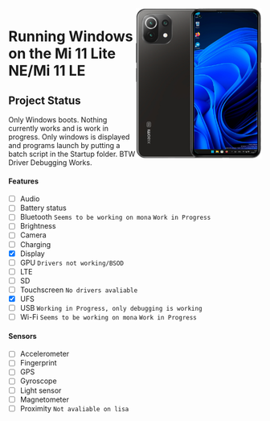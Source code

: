 <img align="right" src="https://github.com/ETCHDEV/Port-Windows-11-Xiaomi-11-Lite-NE/blob/main/lisa.png" width="250" alt="Windows 11 Running On a Mi 11 Lite NE">


# Running Windows on the Mi 11 Lite NE/Mi 11 LE

## Project Status

Only Windows boots. Nothing currently works and is work in progress. Only windows is displayed and programs launch by putting a batch script in the Startup folder. BTW Driver Debugging Works. 

#### Features

- [ ] Audio
- [ ] Battery status
- [ ] Bluetooth `Seems to be working on mona` `Work in Progress`
- [ ] Brightness
- [ ] Camera
- [ ] Charging
- [x] Display
- [ ] GPU `Drivers not working/BSOD`
- [ ] LTE
- [ ] SD
- [ ] Touchscreen `No drivers avaliable`
- [x] UFS
- [ ] USB `Working in Progress, only debugging is working`
- [ ] Wi-Fi `Seems to be working on mona` `Work in Progress` 

#### Sensors
- [ ] Accelerometer
- [ ] Fingerprint
- [ ] GPS
- [ ] Gyroscope
- [ ] Light sensor
- [ ] Magnetometer
- [ ] Proximity `Not avaliable on lisa`
